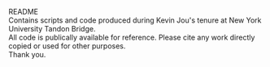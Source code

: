 README \
Contains scripts and code produced during Kevin Jou's tenure at New York University Tandon Bridge. \
All code is publically available for reference.  Please cite any work directly copied or used for other purposes. \
Thank you.
